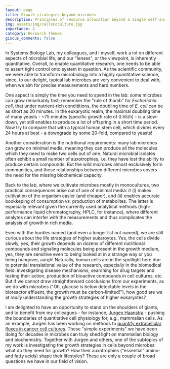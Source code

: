 ```yaml
---
layout: page
title: Growth strategies beyond microbes
description: Principles of resource allocation beyond a single self-sustaining cell 
img: assets/img/cellsCoculture.jpg
importance: 2
category: Research themes
giscus_comments: false
---
```


In Systems Biology Lab, my colleagues, and I myself, work a lot on different aspects of microbial life, and our "lenses", or the viewpoint, is inherently quantitative. Overall, to enable quantitative research, one needs to be able to assert tight control onto system in question. As the scientific community, we were able to transform microbiology into a highly quantitative science, since, to our delight, typical lab microbes are very convenient to deal with, when we aim for precise measurements and hard numbers. 

One aspect is simply the time you need to spend in the lab: some microbes can grow remarkably fast; remember the "rule of thumb" for *Escherichia coli*, that under nutrient-rich condititions, the doubling time of *E. coli* can be as short as 20 minutes. In the eukaryotic realm, the maximal doubling time of many yeasts - ~75 minutes (specific growth rate of 0.55/h) - is a slow-down, yet still enables to produce a lot of offspring in a short time period. Now try to compare that with a typical human stem cell, which divides every 24 hours at best - a downgrade by some 20-fold, compared to yeasts!

Another consideration is the nutritional requirements: many lab microbes can grow on minimal media, meaning they can produce all the molecules which they need to make two cells out of one. Natural microbial isolates often exhibit a small number of auxotrophies, i.e. they have lost the ability to produce certain compounds. But the wild microbes almost exclusively form communities, and these relationships between different microbes covers the need for the missing biochemical capacity. 

Back to the lab, where we cultivate microbes mostly in monocultures, two practical consequences arise out of use of minimal media: it (i) makes cultivation of the organism easier (and cheaper), and (ii) enables accurate bookkeping of consumption *vs.* production of metabolites. The latter is especially relevant given the currently used analytical methods (high-performance liquid chromatography, HPLC, for instance), where different analytes can interfer with the measurements and thus complicates the analysis of growth in rich media. 

Even with the hurdles named (and even a longer list not named), we are still curious about the life strategies of higher eukaroytes. Yes, the cells divide slowly, yes, their growth depends on dozens of different nutritional compounds and signaling molecules being present in the growth medium, yes, they are sensitive even to being looked at in a strange way or you being hungover, aargh!  Naturally, human cells are in the spotlight here due to potential translational value of the research, especially in the biomedical field: investigating disease mechanisms, searching for drug targets and testing their action, production of bioactive compounds in cell cultures, etc. But if we cannot draw straightforward conclusions from our experiments, as we do with microbes ("Oh, glucose is below detectable levels in the bioreactor effluent, the growth must be carbon-limited!"), how good are we at *really* understanding the growth strategies of higher eukaryotes?

I am delighted to have an opportunity to stand on the shoulders of giants, and to benefit from my colleagues - for instance, [Jurgen Haanstra](https://teusinkbruggemanlab.nl/jurgen-haanstra/) - pushing the boundaries of quantitative cell physiology for, e.g., mammalian cells. As an example, Jurgen has been working on methods to [quantify extracellular fluxes in cancer cell cultures](https://www.pnas.org/doi/10.1073/pnas.1919250117). These "simple experiments" we have been doing for decades in microbes can truly shed light on mammalian biology and biochemistry. Together with Jurgen and others, one of the subtopics of my work is investigating the growth strategies in cells beyond microbes: what do they need for growth? How their auxotrophies ("essential" amino- and fatty acids) shape their lifestyles? These are only a couple of broad questions we have in our field of vision.
